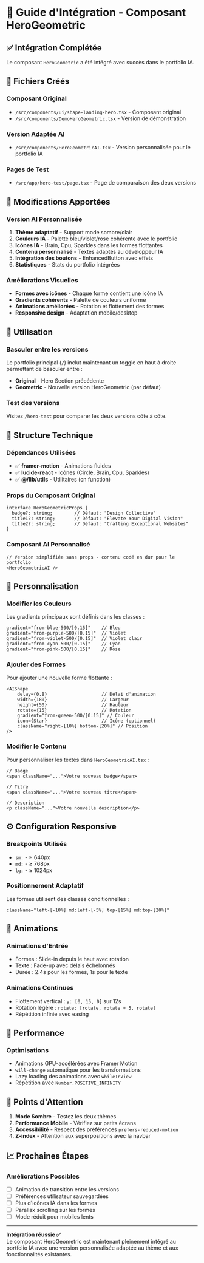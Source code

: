 # 🎨 Guide d'Intégration - Composant HeroGeometric

## ✅ **Intégration Complétée**

Le composant `HeroGeometric` a été intégré avec succès dans le portfolio IA.

## 📁 **Fichiers Créés**

### Composant Original
- `/src/components/ui/shape-landing-hero.tsx` - Composant original
- `/src/components/DemoHeroGeometric.tsx` - Version de démonstration

### Version Adaptée AI
- `/src/components/HeroGeometricAI.tsx` - Version personnalisée pour le portfolio IA

### Pages de Test
- `/src/app/hero-test/page.tsx` - Page de comparaison des deux versions

## 🎯 **Modifications Apportées**

### Version AI Personnalisée
1. **Thème adaptatif** - Support mode sombre/clair
2. **Couleurs IA** - Palette bleu/violet/rose cohérente avec le portfolio
3. **Icônes IA** - Brain, Cpu, Sparkles dans les formes flottantes
4. **Contenu personnalisé** - Textes adaptés au développeur IA
5. **Intégration des boutons** - EnhancedButton avec effets
6. **Statistiques** - Stats du portfolio intégrées

### Améliorations Visuelles
- **Formes avec icônes** - Chaque forme contient une icône IA
- **Gradients cohérents** - Palette de couleurs uniforme
- **Animations améliorées** - Rotation et flottement des formes
- **Responsive design** - Adaptation mobile/desktop

## 🚀 **Utilisation**

### Basculer entre les versions
Le portfolio principal (`/`) inclut maintenant un toggle en haut à droite permettant de basculer entre :
- **Original** - Hero Section précédente
- **Geometric** - Nouvelle version HeroGeometric (par défaut)

### Test des versions
Visitez `/hero-test` pour comparer les deux versions côte à côte.

## 🔧 **Structure Technique**

### Dépendances Utilisées
- ✅ **framer-motion** - Animations fluides
- ✅ **lucide-react** - Icônes (Circle, Brain, Cpu, Sparkles)
- ✅ **@/lib/utils** - Utilitaires (cn function)

### Props du Composant Original
```tsx
interface HeroGeometricProps {
  badge?: string;        // Défaut: "Design Collective"
  title1?: string;       // Défaut: "Elevate Your Digital Vision"
  title2?: string;       // Défaut: "Crafting Exceptional Websites"
}
```

### Composant AI Personnalisé
```tsx
// Version simplifiée sans props - contenu codé en dur pour le portfolio
<HeroGeometricAI />
```

## 🎨 **Personnalisation**

### Modifier les Couleurs
Les gradients principaux sont définis dans les classes :
```tsx
gradient="from-blue-500/[0.15]"    // Bleu
gradient="from-purple-500/[0.15]"  // Violet  
gradient="from-violet-500/[0.15]"  // Violet clair
gradient="from-cyan-500/[0.15]"    // Cyan
gradient="from-pink-500/[0.15]"    // Rose
```

### Ajouter des Formes
Pour ajouter une nouvelle forme flottante :

```tsx
<AIShape
    delay={0.8}                    // Délai d'animation
    width={180}                    // Largeur
    height={50}                    // Hauteur
    rotate={15}                    // Rotation
    gradient="from-green-500/[0.15]" // Couleur
    icon={Star}                    // Icône (optionnel)
    className="right-[10%] bottom-[20%]" // Position
/>
```

### Modifier le Contenu
Pour personnaliser les textes dans `HeroGeometricAI.tsx` :

```tsx
// Badge
<span className="...">Votre nouveau badge</span>

// Titre
<span className="...">Votre nouveau titre</span>

// Description
<p className="...">Votre nouvelle description</p>
```

## ⚙️ **Configuration Responsive**

### Breakpoints Utilisés
- `sm:` - ≥ 640px
- `md:` - ≥ 768px  
- `lg:` - ≥ 1024px

### Positionnement Adaptatif
Les formes utilisent des classes conditionnelles :
```tsx
className="left-[-10%] md:left-[-5%] top-[15%] md:top-[20%]"
```

## 🔄 **Animations**

### Animations d'Entrée
- Formes : Slide-in depuis le haut avec rotation
- Texte : Fade-up avec délais échelonnés
- Durée : 2.4s pour les formes, 1s pour le texte

### Animations Continues  
- Flottement vertical : `y: [0, 15, 0]` sur 12s
- Rotation légère : `rotate: [rotate, rotate + 5, rotate]`
- Répétition infinie avec easing

## 🎯 **Performance**

### Optimisations
- Animations GPU-accélérées avec Framer Motion
- `will-change` automatique pour les transformations
- Lazy loading des animations avec `whileInView`
- Répétition avec `Number.POSITIVE_INFINITY`

## 🚨 **Points d'Attention**

1. **Mode Sombre** - Testez les deux thèmes
2. **Performance Mobile** - Vérifiez sur petits écrans
3. **Accessibilité** - Respect des préférences `prefers-reduced-motion`
4. **Z-index** - Attention aux superpositions avec la navbar

## 📈 **Prochaines Étapes**

### Améliorations Possibles
- [ ] Animation de transition entre les versions
- [ ] Préférences utilisateur sauvegardées
- [ ] Plus d'icônes IA dans les formes
- [ ] Parallax scrolling sur les formes
- [ ] Mode réduit pour mobiles lents

---

**Intégration réussie ✅**  
Le composant HeroGeometric est maintenant pleinement intégré au portfolio IA avec une version personnalisée adaptée au thème et aux fonctionnalités existantes.